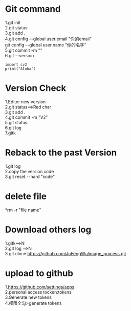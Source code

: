 # Git command

1.git init<br/>
2.git status<br/>
3.git add .<br/>
4.git config --global user.email "你的email"<br/>
git config --global user.name "你的名字"<br/>
5.git commit -m ""<br/>
6.git --version<br/>

```
import cv2
print("Aloha")
```


# Version Check
1.Editor new version<br/>
2.git status==>Red char<br/>
3.git add .<br/>
4.git commit -m "V2"<br/>
5.git status<br/>
6.git log<br/>
7.gitk<br/>


# Reback to the past Version 
1.git log<br/>
2.copy the version code<br/>
3.git reset --hard "code"<br/>


# delete file
*rm -r "file name"<br/>

# Download others log
1.gitk==>N<br/>
2.git log ==>N<br/>
3.git clone https://github.com/JuFengWu/image_process.git<br/>


# upload to github
1.https://github.com/settings/apps<br/>
2.personal access tocken:tokens<br/>
3.Generate new tokens<br/>
4.權限全勾>generate tokens<br/>


